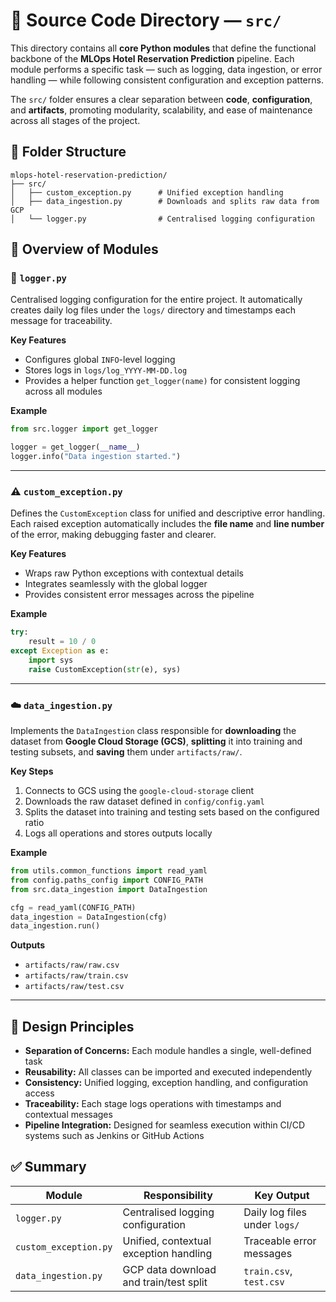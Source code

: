 # 🧩 **Source Code Directory — `src/`**

This directory contains all **core Python modules** that define the functional backbone of the **MLOps Hotel Reservation Prediction** pipeline.
Each module performs a specific task — such as logging, data ingestion, or error handling — while following consistent configuration and exception patterns.

The `src/` folder ensures a clear separation between **code**, **configuration**, and **artifacts**, promoting modularity, scalability, and ease of maintenance across all stages of the project.

## 📁 **Folder Structure**

```
mlops-hotel-reservation-prediction/
├── src/
│   ├── custom_exception.py      # Unified exception handling
│   ├── data_ingestion.py        # Downloads and splits raw data from GCP
│   └── logger.py                # Centralised logging configuration
```

## 🎯 **Overview of Modules**

### 🧱 `logger.py`

Centralised logging configuration for the entire project.
It automatically creates daily log files under the `logs/` directory and timestamps each message for traceability.

**Key Features**

* Configures global `INFO`-level logging
* Stores logs in `logs/log_YYYY-MM-DD.log`
* Provides a helper function `get_logger(name)` for consistent logging across all modules

**Example**

```python
from src.logger import get_logger

logger = get_logger(__name__)
logger.info("Data ingestion started.")
```

---

### ⚠️ `custom_exception.py`

Defines the `CustomException` class for unified and descriptive error handling.
Each raised exception automatically includes the **file name** and **line number** of the error, making debugging faster and clearer.

**Key Features**

* Wraps raw Python exceptions with contextual details
* Integrates seamlessly with the global logger
* Provides consistent error messages across the pipeline

**Example**

```python
try:
    result = 10 / 0
except Exception as e:
    import sys
    raise CustomException(str(e), sys)
```

---

### ☁️ `data_ingestion.py`

Implements the `DataIngestion` class responsible for **downloading** the dataset from **Google Cloud Storage (GCS)**,
**splitting** it into training and testing subsets, and **saving** them under `artifacts/raw/`.

**Key Steps**

1. Connects to GCS using the `google-cloud-storage` client
2. Downloads the raw dataset defined in `config/config.yaml`
3. Splits the dataset into training and testing sets based on the configured ratio
4. Logs all operations and stores outputs locally

**Example**

```python
from utils.common_functions import read_yaml
from config.paths_config import CONFIG_PATH
from src.data_ingestion import DataIngestion

cfg = read_yaml(CONFIG_PATH)
data_ingestion = DataIngestion(cfg)
data_ingestion.run()
```

**Outputs**

* `artifacts/raw/raw.csv`
* `artifacts/raw/train.csv`
* `artifacts/raw/test.csv`

---

## 🧠 **Design Principles**

* **Separation of Concerns:** Each module handles a single, well-defined task
* **Reusability:** All classes can be imported and executed independently
* **Consistency:** Unified logging, exception handling, and configuration access
* **Traceability:** Each stage logs operations with timestamps and contextual messages
* **Pipeline Integration:** Designed for seamless execution within CI/CD systems such as Jenkins or GitHub Actions

## ✅ **Summary**

| Module                | Responsibility                         | Key Output                    |
| --------------------- | -------------------------------------- | ----------------------------- |
| `logger.py`           | Centralised logging configuration      | Daily log files under `logs/` |
| `custom_exception.py` | Unified, contextual exception handling | Traceable error messages      |
| `data_ingestion.py`   | GCP data download and train/test split | `train.csv`, `test.csv`       |